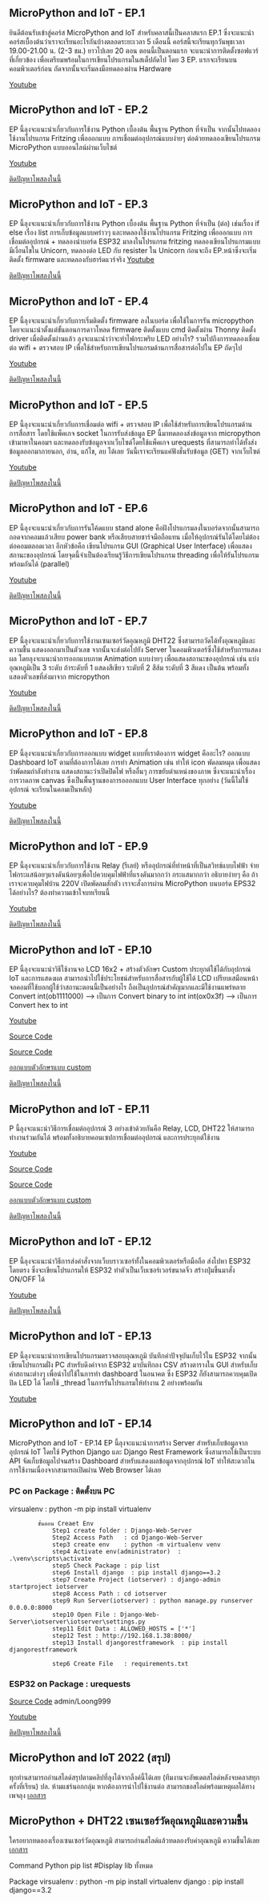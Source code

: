 

## MicroPython and IoT - EP.1
ยินดีต้อนรับเข้าสู่คอร์ส MicroPython and IoT สำหรับคลาสนี้เป็นคลาสแรก EP.1 ซึ่งจะแนะนำคอร์สเบื้องต้นว่าเราจะเรียนอะไรกันบ้างตลอดระยะเวลา 5 เดือนนี้
คอร์สนี้จะเรียนทุกวันพุธเวลา 19.00-21.00 น. (2-3 ชม.) ยาวไปเลย 20 ตอน 
ตอนนี้เป็นตอนแรก จะแนะนำการติดตั้งซอฟแวร์ที่เกี่ยวข้อง เพื่อเตรียมพร้อมในการเขียนโปรแกรมในสเต็ปถัดไป โดย 3 EP. แรกจะเรียนบนคอมพิวเตอร์ก่อน ถัดจากนั้นจะเริ่มลงมือทดลองผ่าน Hardware

[Youtube](https://youtu.be/cBd5nuv-kGM)

## MicroPython and IoT - EP.2
EP นี้ลุงจะแนะนำเกี่ยวกับการใช้งาน Python เบื้องต้น พื้นฐาน Python ที่จำเป็น จากนั้นไปทดลองใช้งานโปรแกรม Fritzing เพื่อออกแบบ การเชื่อมต่ออุปกรณ์แบบง่ายๆ ต่อด้วยทดลองเขียนโปรแกรม MicroPython แบบออนไลน์ผ่านเว็บไซต์

[Youtube](https://youtu.be/ZcMXNHP__SA)

[ติดปัญหาโพสลงในนี้](https://docs.google.com/document/d/1bckIgB4lABXJpijGlF7ecH_XOBVQwW8Vuslg-krU2hk/edit?fbclid=IwAR2ytLCjNiH33fajl6K_1Jc4_X5q8g3K1zOzQ1X0-Jxy0Qnzvci7rsvLsQQ)

## MicroPython and IoT - EP.3
EP นี้ลุงจะแนะนำเกี่ยวกับการใช้งาน Python เบื้องต้น พื้นฐาน Python ที่จำเป็น (ต่อ) เช่นเรื่อง if else เรื่อง list การเก็บข้อมูลแบบคร่าวๆ และทดลองใช้งานโปรแกรม Fritzing เพื่อออกแบบ การเชื่อมต่ออุปกรณ์ + ทดลองนำบอร์ด ESP32 มาลงในโปรแกรม fritzing ทดลองเขียนโปรแกรมแบบมีเงื่อนไขใน Unicorn, ทดลองต่อ LED กับ resister ใน Unicorn ก่อนจะถึง EP.หน้าซึ่งจะเริ่มติดตั้ง firmware และทดลองกับฮาร์ดแวร์จริง
[Youtube](https://www.youtube.com/watch?v=MwlpDhqDGGI)

[ติดปัญหาโพสลงในนี้](https://docs.google.com/document/d/1vuDYAjATS575yV2Ho0rsL6iWGbib2unOg8EnYIPWsC8/edit?fbclid=IwAR2kNw3EjQvUVzS4sihHIS-2NzS6HLbmMz29VlKP_VMm9CbybXAcUmNvTWo)

## MicroPython and IoT - EP.4
EP นี้ลุงจะแนะนำเกี่ยวกับการเริ่มติดตั้ง firmware ลงในบอร์ด เพื่อใช้ในการรัน micropython โดยจะแนะนำตั้งแต่ขั้นตอนการดาวโหลด firmware ติดตั้งแบบ cmd ติดตั้งผ่าน Thonny ติดตั้ง driver เมื่อติดตั้งผ่านแล้ว ลุงจะแนะนำว่าจะทำไฟกระพริบ LED อย่างไร? รวมไปถึงการทดลองเชื่อมต่อ wifi + ตรวจสอบ IP เพื่อใช้สำหรับการเขียนโปรแกรมด้านการสื่อสารต่อไปใน EP ถัดๆไป

[Youtube](https://youtu.be/qFQBH_r0HVg)

[ติดปัญหาโพสลงในนี้](https://docs.google.com/document/d/1j9iEMa2QaaRqWNzS-zIv7eBnp0vN4j0pvr4Z4WXgSkk/edit?fbclid=IwAR2ytLCjNiH33fajl6K_1Jc4_X5q8g3K1zOzQ1X0-Jxy0Qnzvci7rsvLsQQ)


## MicroPython and IoT - EP.5
EP นี้ลุงจะแนะนำเกี่ยวกับการเชื่อมต่อ wifi + ตรวจสอบ IP เพื่อใช้สำหรับการเขียนโปรแกรมด้านการสื่อสาร โดยใช้แพ็คเกจ socket ในการรับส่งข้อมูล EP นี้มาทดลองส่งข้อมูลจาก micropython เข้ามาหาในคอมฯ และทดลองรับข้อมูลจากเว็บไซต์โดยใช้แพ็คเกจ urequests ที่สามารถทำได้ทั้งส่งข้อมูลออกมาภายนอก, อ่าน, แก้ไข, ลบ ได้เลย วันนี้เราจะเรียนแค่ฟังชั่นรับข้อมูล (GET) จากเว็บไซต์

[Youtube](https://youtu.be/vpnkNhM6dS8)

[ติดปัญหาโพสลงในนี้](https://docs.google.com/document/d/1SP5vI7UcS-7Z9oDs8lZCAZBZLT5MmFILG6RiWZldPRI/edit?fbclid=IwAR0GEUP1uyUOTbvjEeGTAS6GJUiS4WRz4M78AaNox42AoAZWu6ywpMi9f7Q) 


## MicroPython and IoT - EP.6
EP นี้ลุงจะแนะนำเกี่ยวกับการรันโค้ดแบบ stand alone คือฝังโปรแกรมลงในบอร์ดจากนั้นสามารถถอดจากคอมแล้วเสียบ power bank หรือเสียบสายชาร์จมือถือแทน เมื่อให้อุปกรณ์รันได้โดยไม่ต้องต่อคอมตลอดเวลา อีกหัวข้อคือ เขียนโปรแกรม GUI (Graphical User Interface) เพื่อแสดงสถานะของอุปกรณ์ โดยจุดนี้จำเป็นต้องเรียนรู้วิธีการเขียนโปรแกรม threading เพื่อให้รันโปรแกรมพร้อมกันได้ (parallel)

[Youtube](https://youtu.be/lDACU3ASOTE)

[ติดปัญหาโพสลงในนี้](https://docs.google.com/document/d/1UCQ5_V_A8vEGrRtCIJRNqEx_cY3CU562We3YhCUWen0/edit?fbclid=IwAR3dsYxSxSizAeFHYHmnc4_uTQghLcxw2YzZCgLMyPr2d5U77tU1B5l1XEo)

## MicroPython and IoT - EP.7
EP นี้ลุงจะแนะนำเกี่ยวกับการใช้งานเซนเซอร์วัดอุณหภูมิ DHT22 ซึ่งสามารถวัดได้ทั้งอุณหภูมิและความชื้น แสดงออกมาเป็นตัวเลข จากนั้นจะส่งต่อไปยัง Server ในคอมพิวเตอร์ซึ่งใช้สำหรับการแสดงผล โดยลุงจะแนะนำการออกแบบภาพ Animation แบบง่ายๆ เพื่อแสดงสถานะของอุปกรณ์ เช่น แบ่งอุณหภูมิเป็น 3 ระดับ ถ้าระดับที่ 1 แสดงสีเขียว ระดับที่ 2 สีส้ม ระดับที่ 3 สีแดง เป็นต้น พร้อมทั้งแสดงตัวเลขที่ส่งมาจาก micropython

[Youtube](https://www.youtube.com/watch?v=gND3wU6Ve9c)

[ติดปัญหาโพสลงในนี้](https://docs.google.com/document/d/14E68bf9TmAnh-qag7k2ugiPhLDdI5znKMtTSHreaBeU/edit)

## MicroPython and IoT - EP.8
EP นี้ลุงจะแนะนำเกี่ยวกับการออกแบบ widget แบบที่เราต้องการ widget คืออะไร? ออกแบบ Dashboard IoT ตามที่ต้องการได้เลย การทำ Animation เช่น ทำให้ icon พัดลมหมุด เพื่อแสดงว่าพัดลมกำลังทำงาน แสดงสถานะว่าเปิดปิดไฟ หรืออื่นๆ การขยับตำแหน่งของภาพ ซึ่งจะแนะนำเรื่องการวาดภาพ canvas ซึ่งเป็นพื้นฐานของการอออกแบบ User Interface ทุกอย่าง (วันนี้ไม่ใช้อุปกรณ์ จะเรียนในคอมเป็นหลัก)

[Youtube](https://www.youtube.com/watch?v=Go7HrVB1Hfc)

[ติดปัญหาโพสลงในนี้](https://docs.google.com/document/d/1t65IApqsby6dlL34JzNxi_miMfHbme4DY77pFJRqgRI/edit?fbclid=IwAR1X-5l1c186SN0WM9LJN5Ju42FbI2FUc8UQ-IxMzXf-lNtIBkWARD5yGD8)


## MicroPython and IoT - EP.9
EP นี้ลุงจะแนะนำเกี่ยวกับการใช้งาน Relay (รีเลย์) หรืออุปกรณ์ที่ทำหน้าที่เป็นสวิทซ์แบบไฟฟ้า จ่ายไฟกระแสน้อยๆแรงดันน้อยๆเพื่อไปควบคุมไฟฟ้าที่แรงดันมากกว่า กระแสมากกว่า อธิบายง่ายๆ คือ ถ้าเราจะควบคุมไฟบ้าน 220V เปิดพัดลมสักตัว เราจะสั่งการผ่าน MicroPython บนบอร์ด EPS32 ได้อย่างไร? ต้องทำความเข้าใจบทเรียนนี้ 

[Youtube](https://www.youtube.com/watch?v=pFDy5HBDxBo)

[ติดปัญหาโพสลงในนี้](https://docs.google.com/document/d/1-Ussb_N5K7pVAz4UAbK0Fyx38S9o5xGE63Dzj3U1yAQ/edit?fbclid=IwAR0IY12kZKKT1HCMdkugA8_54W5zQO2MhqM1VSllFxhUrUGoCwbybQGMOOQ)


## MicroPython and IoT - EP.10
EP นี้ลุงจะแนะนำวิธีใช้งานจอ LCD 16x2 + สร้างตัวอักษร Custom ประยุกต์ใช้ได้กับอุปกรณ์ IoT และการแสดงผล สามารถนำไปใช้ประโยชน์สำหรับการสื่อสารกับผู้ใช้ได้ LCD เปรียบเสมือนหน้าจอคอมที่ใช้บอกผู้ใช้ว่าสถานะตอนนี้เป็นอย่างไร ถือเป็นอุปกรณ์สำคัญมากและมีใช้งานแพร่หลาย
Convert 
int(ob1111000) --> เป็นการ Convert binary to int
int(ox0x3f) --> เป็นการ Convert hex to int

[Youtube](https://www.youtube.com/watch?v=3SJjE5F6HDU)

[Source Code](https://github.com/UncleEngineer/Pico/tree/main/LCD)

[Source Code](https://github.com/dhylands/python_lcd)

[ออกแบบตัวอักษรแบบ custom](https://maxpromer.github.io/LCD-Character-Creator/?fbclid=IwAR1g89wDT8OzDIWwZv-suijYQ3uqvqTQZOgYVTiGvRttu8nQOCM9IaVOh3E)


[ติดปัญหาโพสลงในนี้](https://docs.google.com/document/d/1FOAHI68dhu1OoGNIAIk8HoASjbpj7JvG9QG5sNuwYQE/edit?fbclid=IwAR3DfentWTW3KW91YUPvCUUwmjn6kXHCMPcJy2QXNkU2-bqFD6Nk3a7GPgY)


## MicroPython and IoT - EP.11
P นี้ลุงจะแนะนำวิธีการเชื่อมต่ออุปกรณ์ 3 อย่างเข้าด้วยกันคือ Relay, LCD, DHT22 ให้สามารถทำงานร่วมกันได้ พร้อมทั้งอธิบายคอนเซปการเชื่อมต่ออุปกรณ์ และการประยุกต์ใช้งาน
 
[Youtube](https://www.youtube.com/watch?v=5vCAiFD-q-I)

[Source Code](https://github.com/UncleEngineer/Pico/tree/main/LCD)

[Source Code](https://github.com/dhylands/python_lcd)

[ออกแบบตัวอักษรแบบ custom](https://maxpromer.github.io/LCD-Character-Creator/?fbclid=IwAR1g89wDT8OzDIWwZv-suijYQ3uqvqTQZOgYVTiGvRttu8nQOCM9IaVOh3E)

[ติดปัญหาโพสลงในนี้](https://docs.google.com/document/d/1OJ88sjpcwiFc-QCCnGrKrv0vWYpBqmAnVxJB3abAV8Q/edit?fbclid=IwAR3YPtepXM3xf-Y_LjvPwoA_WejPqjBMEo-tOXrarIZdiXW_ygraNDFDLZw)


## MicroPython and IoT - EP.12
EP นี้ลุงจะแนะนำวิธีการส่งคำสั่งจากเว็บบราวเซอร์ทั้งในคอมพิวเตอร์หรือมือถือ ส่งไปหา ESP32 โดยตรง ซึ่งจะเขียนโปรแกรมให้ ESP32 ทำตัวเป็นเว็บเซอร์เวอร์ขนาดจิ๋ว สร้างปุ่มขึ้นมาสั่ง ON/OFF ได้

[Youtube](https://www.youtube.com/watch?v=93KEUaRnp-s) 

[ติดปัญหาโพสลงในนี้](https://docs.google.com/document/d/1q2Dnl6ylFOLblRXXHKDb8XjO7UKxEwjQXkPlWA41rnk/edit?fbclid=IwAR0d9zuaLKUxj1_35RSmcIAJi_CbpJYWMK2j-NFJtXXUZY9f2COL_2WxbCA)

## MicroPython and IoT - EP.13
EP นี้ลุงจะแนะนำการเขียนโปรแกรมตรวจสอบอุณหภูมิ บันทึกค่าปัจจุบันเก็บไว้ใน ESP32 จากนั้น เขียนโปรแกรมฝั่ง PC สำหรับดึงค่าจาก ESP32 มาบันทึกลง CSV สร้างตารางใน GUI สำหรับเก็บค่าสถานะต่างๆ เพื่อนำไปใช้ในการทำ dashboard ในอนาคต ซึ่ง ESP32 ก็ยังสามารถควบคุมเปิดปิด LED ได้ โดยใช้ _thread ในการรันโปรแกรมให้ทำงาน 2 อย่างพร้อมกัน

[Youtube](https://youtu.be/GfV5-38fQSU) 

## MicroPython and IoT - EP.14
MicroPython and IoT - EP.14
EP นี้ลุงจะแนะนำการสร้าง Server สำหรับเก็บข้อมูลจากอุปกรณ์ IoT โดยใช้ Python Django และ Django Rest Framework ซึ่งสามารถใช้เป็นระบบ API จัดเก็บข้อมูลไปจนสร้าง Dashboard สำหรับแสดงผลข้อมูลจากอุปกรณ์ IoT ทำให้สะดวกในการใช้งานเนื่องจากสามารถเปิดผ่าน Web Browser ได้เลย 
### PC on Package : ติดตั้งบน PC
   virsualenv : python -m pip install virtualenv

            ขั้นตอน Creaet Env
                Step1 create folder : Django-Web-Server
                Step2 Access Path   : cd Django-Web-Server
                step3 create env    : python -m virtualenv venv
                step4 Activate env(administrator)  : .\venv\scripts\activate
                step5 Check Package : pip list
                step6 Install django  : pip install django==3.2
                step7 Create Project (iotserver) : django-admin startproject iotserver
                step8 Access Path : cd iotserver
                step9 Run Server(iotserver) : python manage.py runserver 0.0.0.0:8000
                step10 Open File : Django-Web-Server\iotserver\iotserver\settings.py
                step11 Edit Data : ALLOWED_HOSTS = ['*']
                step12 Test : http://192.168.1.38:8000/
                step13 Install djangorestframework  : pip install djangorestframework

                step6 Create File   : requirements.txt


###  ESP32 on Package : urequests

[Source Code](https://github.com/UncleEngineer/MicroPython-IoT/blob/main/example-django-micropython.zip) admin/Loong999


[Youtube](https://youtu.be/9zpA3Q0M4mQ) 

[ติดปัญหาโพสลงในนี้](https://docs.google.com/document/d/187leRr7ofjtBzx3XfqAwN7HyrLLtwqXUAXLrs9p-dm8/edit?fbclid=IwAR0wSJkuMe8boBvhb61GeMas43pL0DvcQvYJghMCx2Rt4-uK47iOVpuvHpA)

## MicroPython and IoT  2022 (สรุป)
ทุกท่านสามารถอ่านสไลด์สรุปตามคลิปที่ลุงได้จากลิ้งค์นี้ได้เลย (ทีมงานจะอัพเดตสไลด์หลังจบคลาสทุกครั้งที่เรียน)
ปล. ห้ามแชร์นอกกลุ่ม หากต้องการนำไปใช้งานต่อ สามารถขอสไลด์พร้อมเหตุผลได้ทางเพจลุง
[เอกสาร](https://docs.google.com/presentation/d/1_1FCfPw0jBonC5XosxLK4fRELLSJvSmx8UCFxA2WFMw/edit?fbclid=IwAR2-eAlgV1iZ7yBxv4Qk2UaRlY-tvB2mjHskvxq4XQizhFyS5e7ndScCNJI#slide=id.g1280de1851a_0_132)


## MicroPython +  DHT22 เซนเซอร์วัดอุณหภูมิและความชื้น
ใครอยากทดลองเรื่องเซนเซอร์วัดอุณหภูมิ สามารถอ่านสไลด์แล้วทดลองรับค่าอุณหภูมิ ความชื้นได้เลย
[เอกสาร](https://docs.google.com/presentation/d/1lvkxO6l8L7wNngWUn45vX4Lg36mbvBpd5UnYwMLnxSU/edit?fbclid=IwAR1kE-ISwKETE66d7cZctfAj3RkGKFs7YRJr4uiyNCVX1eSs5K_mKxkRBqA#slide=id.g1324fb0ca6d_0_132)



Command Python
   pip list   #Display lib ทั้งหมด

Package
    virsualenv : python -m pip install virtualenv
    django     : pip install django==3.2
    
